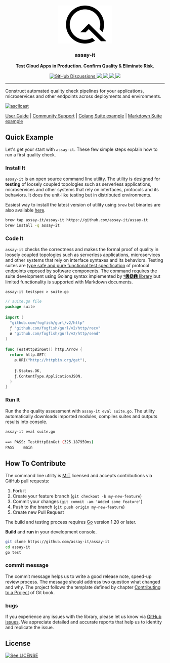 <p align="center">
  <img src="./doc/assay-it.svg" height="120" />
  <h3 align="center">assay-it</h3>
  <p align="center"><strong>Test Cloud Apps in Production. Confirm Quality & Eliminate Risk.</strong></p>

  <p align="center">
    <!-- Discussion -->
    <a href="https://github.com/assay-it/assay-it/discussions">
      <img alt="GitHub Discussions" src="https://img.shields.io/github/discussions/assay-it/assay-it?logo=github">
    </a>
    <!-- Version -->
    <a href="https://github.com/assay-it/assay-it/releases">
      <img src="https://img.shields.io/github/v/tag/assay-it/assay-it?label=version" />
    </a>
    <!-- Build Status  -->
    <a href="https://github.com/assay-it/assay-it/actions/">
      <img src="https://github.com/assay-it/assay-it/workflows/test/badge.svg" />
    </a>
    <!-- GitHub -->
    <a href="http://github.com/assay-it/assay-it">
      <img src="https://img.shields.io/github/last-commit/assay-it/assay-it.svg" />
    </a>
    <!-- Coverage -->
    <a href="https://coveralls.io/github/assay-it/assay-it?branch=main">
      <img src="https://coveralls.io/repos/github/assay-it/assay-it/badge.svg?branch=main" />
    </a>
  </p>
</p>

--- 

Construct automated quality check pipelines for your applications, microservices and other endpoints across deployments and environments.

[![asciicast](https://asciinema.org/a/564197.svg)](https://asciinema.org/a/564197)

[User Guide](https://assay.it/doc/) |
[Community Support](https://github.com/assay-it/assay-it/discussions) |
[Golang Suite example](./examples/golang-httpbin/request.go) |
[Markdown Suite example](./examples/katt-httpbin/request.md)

## Quick Example

Let's get your start with `assay-it`. These few simple steps explain how to run a first quality check.

### Install It

`assay-it` is an open source command line utility. The utility is designed for **testing** of loosely coupled topologies such as serverless applications, microservices and other systems that rely on interfaces, protocols and its behaviors. It does the unit-like testing but in distributed environments.

Easiest way to install the latest version of utility using `brew` but binaries are also available [here](https://github.com/assay-it/assay-it/releases). 


```bash 
brew tap assay-it/assay-it https://github.com/assay-it/assay-it
brew install -q assay-it
```

### Code It

`assay-it` checks the correctness and makes the formal proof of quality in loosely coupled topologies such as serverless applications, microservices and other systems that rely on interface syntaxes and its behaviors. Testing suites are [type safe and pure functional test specification](https://github.com/fogfish/gurl/blob/main/doc/user-guide.md) of protocol endpoints exposed by software components. The command requires the suite development using Golang syntax implemented by [ᵍ🆄🆁🅻 library](https://github.com/fogfish/gurl)  but limited functionality is supported with Markdown documents.

```
assay-it testspec > suite.go
```

```go
// suite.go file
package suite

import (
  "github.com/fogfish/gurl/v2/http"
  ƒ "github.com/fogfish/gurl/v2/http/recv"
  ø "github.com/fogfish/gurl/v2/http/send"
)

func TestHttpBinGet() http.Arrow {
  return http.GET(
    ø.URI("http://httpbin.org/get"),

    ƒ.Status.OK,
    ƒ.ContentType.ApplicationJSON,
  )
}
```

### Run It

Run the the quality assessment with `assay-it eval suite.go`. The utility automatically downloads imported modules, compiles suites and outputs results into console.

```bash
assay-it eval suite.go

==> PASS: TestHttpBinGet (325.187959ms)
PASS	main
```

## How To Contribute

The command line utility is [MIT](LICENSE) licensed and accepts contributions via GitHub pull requests:

1. Fork it
2. Create your feature branch (`git checkout -b my-new-feature`)
3. Commit your changes (`git commit -am 'Added some feature'`)
4. Push to the branch (`git push origin my-new-feature`)
5. Create new Pull Request


The build and testing process requires [Go](https://golang.org) version 1.20 or later.

**Build** and **run** in your development console.

```bash
git clone https://github.com/assay-it/assay-it
cd assay-it
go test
```

### commit message

The commit message helps us to write a good release note, speed-up review process. The message should address two question what changed and why. The project follows the template defined by chapter [Contributing to a Project](http://git-scm.com/book/ch5-2.html) of Git book.

### bugs

If you experience any issues with the library, please let us know via [GitHub issues](https://github.com/assay-it/assay-it/issue). We appreciate detailed and accurate reports that help us to identity and replicate the issue. 


## License

[![See LICENSE](https://img.shields.io/github/license/assay-it/assay-it.svg?style=for-the-badge)](LICENSE)

